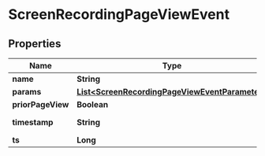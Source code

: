 
# ScreenRecordingPageViewEvent

## Properties
Name | Type | Description | Notes
------------ | ------------- | ------------- | -------------
**name** | **String** |  |  [optional]
**params** | [**List&lt;ScreenRecordingPageViewEventParameter&gt;**](ScreenRecordingPageViewEventParameter.md) |  |  [optional]
**priorPageView** | **Boolean** |  |  [optional]
**timestamp** | **String** | Timestamp of the event |  [optional]
**ts** | **Long** |  |  [optional]




